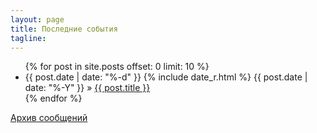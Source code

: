 ```yaml
---
layout: page
title: Последние события
tagline: 
---
```


<ul class="posts">
  {% for post in site.posts offset: 0 limit: 10 %}
    <li>
    <span>
      {{ post.date | date: "%-d" }}
      {% include date_r.html %}
      {{ post.date | date: "%-Y" }}
    </span>
     &raquo; <a href="{{ BASE_PATH }}{{ post.url }}">{{ post.title }}</a></li>
  {% endfor %}
</ul>

[Архив сообщений](/archive.html)
